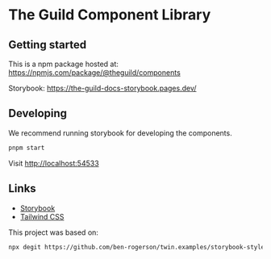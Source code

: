 # The Guild Component Library

## Getting started

This is a npm package hosted at: <https://npmjs.com/package/@theguild/components>

Storybook: <https://the-guild-docs-storybook.pages.dev/>

## Developing

We recommend running storybook for developing the components.

```sh
pnpm start
```

Visit <http://localhost:54533>

## Links

- [Storybook](https://storybook.js.org)
- [Tailwind CSS](https://tailwindcss.com)

This project was based on:

```sh
npx degit https://github.com/ben-rogerson/twin.examples/storybook-styled-components-typescript folder-name
```
